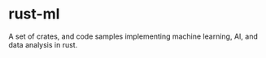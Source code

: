 # rust-ml
A set of crates, and code samples implementing machine learning, AI, and data analysis in rust.

